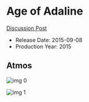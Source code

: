 # Age of Adaline

[Discussion Post](https://www.avsforum.com/threads/bass-eq-for-filtered-movies.2995212/post-58302864)

* Release Date: 2015-09-08
* Production Year: 2015

## Atmos

![img 0](https://i.imgur.com/jwbyrhf.jpg)

![img 1](https://i.imgur.com/tFqyZsD.jpg)


